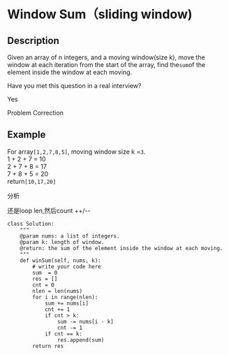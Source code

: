 # Window Sum（sliding window\)

## Description

Given an array of n integers, and a moving window\(size k\), move the window at each iteration from the start of the array, find the`sum`of the element inside the window at each moving.

Have you met this question in a real interview?

Yes

Problem Correction

## Example

For array`[1,2,7,8,5]`, moving window size k =`3`.  
1 + 2 + 7 = 10  
2 + 7 + 8 = 17  
7 + 8 + 5 = 20  
return`[10,17,20]`

分析

还是loop len,然后count ++/--

```text
class Solution:
    """
    @param nums: a list of integers.
    @param k: length of window.
    @return: the sum of the element inside the window at each moving.
    """
    def winSum(self, nums, k):
        # write your code here
        sum  = 0
        res = []
        cnt = 0
        nlen = len(nums)
        for i in range(nlen):
            sum += nums[i]
            cnt += 1
            if cnt > k:
                sum -= nums[i - k]
                cnt -= 1
            if cnt == k:
                res.append(sum)
        return res
```

